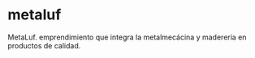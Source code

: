 # metaluf
MetaLuf. emprendimiento que integra la metalmecácina y maderería en productos de calidad.
